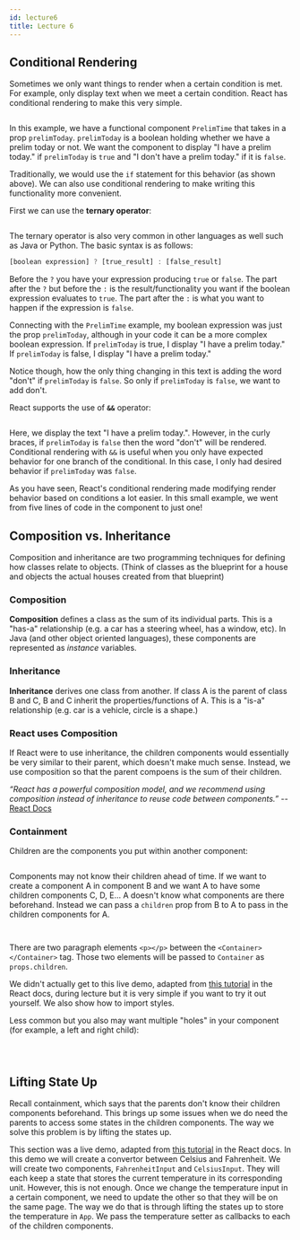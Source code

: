 ```yaml
---
id: lecture6
title: Lecture 6
---
```


## Conditional Rendering

Sometimes we only want things to render when a certain condition is met. For
example, only display text when we meet a certain condition. React has
conditional rendering to make this very simple.

```tsx title="PrelimTime.tsx"

```

In this example, we have a functional component `PrelimTime` that takes in a
prop `prelimToday`. `prelimToday` is a boolean holding whether we have a prelim
today or not. We want the component to display "I have a prelim today." if
`prelimToday` is `true` and "I don't have a prelim today." if it is `false`.

Traditionally, we would use the `if` statement for this behavior (as shown
above). We can also use conditional rendering to make writing this functionality
more convenient.

First we can use the **ternary operator**:

```tsx title="PrelimTime.tsx"

```

The ternary operator is also very common in other languages as well such as
Java or Python. The basic syntax is as follows:

```javascript
[boolean expression] ? [true_result] : [false_result]
```

Before the `?` you have your expression producing `true` or `false`. The part
after the `?` but before the `:` is the result/functionality you want if the
boolean expression evaluates to `true`. The part after the `:` is what you want
to happen if the expression is `false`.

Connecting with the `PrelimTime` example, my boolean expression was just the
prop `prelimToday`, although in your code it can be a more complex boolean
expression. If `prelimToday` is true, I display "I have a prelim today." If
`prelimToday` is false, I display "I have a prelim today."

Notice though, how the only thing changing in this text is adding the word
"don't" if `prelimToday` is `false`. So only if `prelimToday` is `false`, we
want to add don't.

React supports the use of **`&&`** operator:

```tsx title="PrelimTime.tsx"

```

Here, we display the text "I have a prelim today.". However, in the curly
braces, if `prelimToday` is `false` then the word "don't" will be rendered.
Conditional rendering with `&&` is useful when you only have expected behavior
for one branch of the conditional. In this case, I only had desired behavior if
`prelimToday` was `false`.

As you have seen, React's conditional rendering made modifying render behavior
based on conditions a lot easier. In this small example, we went from five lines
of code in the component to just one!

## Composition vs. Inheritance

Composition and inheritance are two programming techniques for defining how classes relate to objects. (Think of classes as the blueprint for a house and objects the actual houses created from that blueprint)

### Composition

**Composition** defines a class as the sum of its individual parts. This is a "has-a" relationship (e.g. a car has a steering wheel, has a window, etc). In Java (and other object oriented languages), these components are represented as _instance_ variables.

### Inheritance

**Inheritance** derives one class from another. If class A is the parent of class B and C, B and C inherit the properties/functions of A. This is a "is-a" relationship (e.g. car is a vehicle, circle is a shape.)

### **React uses Composition**

If React were to use inheritance, the children components would essentially be very similar to their parent, which doesn't make much sense. Instead, we use composition so that the parent compoens is the sum of their children.

_“React has a powerful composition model, and we recommend using composition instead of inheritance to reuse code between components.”_
-- [React Docs](https://reactjs.org/docs/composition-vs-inheritance.html)

### Containment

Children are the components you put within another component:

```jsx

```

Components may not know their children ahead of time. If we want to create a component A in component B and we want A to have some children components C, D, E... A doesn't know what components are there beforehand. Instead we can pass a `children` prop from B to A to pass in the children components for A.

```tsx title="Container.tsx"

```

```tsx title="App.tsx"

```

There are two paragraph elements `<p></p>` between the `<Container></Container>` tag. Those two elements will be passed to `Container` as `props.children`.

We didn't actually get to this live demo, adapted from [this tutorial](https://reactjs.org/docs/composition-vs-inheritance.html) in the React docs, during lecture but it is very simple if you want to try it out yourself. We also show how to import styles.

Less common but you also may want multiple "holes" in your component (for example, a left and right child):

```tsx title="SplitPane.tsx"

```

```css title="SplitPane.css"

```

```tsx title="App.tsx"

```

## Lifting State Up

Recall containment, which says that the parents don't know their children components beforehand. This brings up some issues when we do need the parents to access some states in the children components. The way we solve this problem is by lifting the states up.

This section was a live demo, adapted from [this tutorial](https://reactjs.org/docs/lifting-state-up.html) in the React docs. In this demo we will create a convertor between Celsius and Fahrenheit. We will create two components, `FahrenheitInput` and `CelsiusInput`. They will each keep a state that stores the current temperature in its corresponding unit. However, this is not enough. Once we change the temperature input in a certain component, we need to update the other so that they will be on the same page. The way we do that is through lifting the states up to store the temperature in `App`. We pass the temperature setter as callbacks to each of the children components.

```tsx title="App.tsx"

```

```tsx title="CelsiusInput.tsx"

```

```tsx title="FahrenheitInput.tsx"

```
